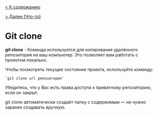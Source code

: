 
[< К содержанию](readme.md) 

[ > Далее (Что-то)]()


 # Git clone

**git clone** - Команда используется для копирования удалённого репозитория на ваш компьютер. Это позволяет вам работать с проектом локально.
 

Чтобы посмотреть текущее состояние проекта, используйте команду:

```bash=
`git clone url репозитория`
```

Убедитесь, что у Вас есть права доступа к приватному репозиторию, если он закрыт.

git clone автоматически создаёт папку с содержимым — не нужно заранее создавать вручную.

